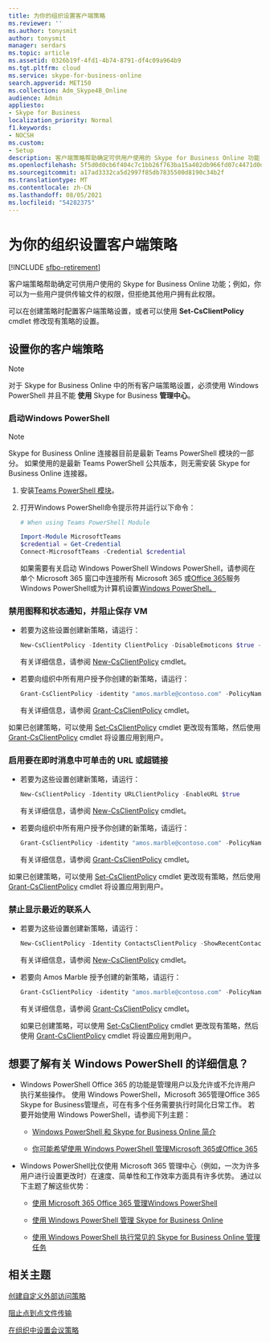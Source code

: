 ```yaml
---
title: 为你的组织设置客户端策略
ms.reviewer: ''
ms.author: tonysmit
author: tonysmit
manager: serdars
ms.topic: article
ms.assetid: 0326b19f-4fd1-4b74-8791-df4c09a964b9
ms.tgt.pltfrm: cloud
ms.service: skype-for-business-online
search.appverid: MET150
ms.collection: Adm_Skype4B_Online
audience: Admin
appliesto:
- Skype for Business
localization_priority: Normal
f1.keywords:
- NOCSH
ms.custom:
- Setup
description: 客户端策略帮助确定可供用户使用的 Skype for Business Online 功能；例如，你可以为一些用户提供传输文件的权限，但拒绝其他用户拥有此权限。
ms.openlocfilehash: 5f5d0d0cb6f404c7c1bb26f763ba15a402db966fd07c4471d0d7ce115cfbf791
ms.sourcegitcommit: a17ad3332ca5d2997f85db7835500d8190c34b2f
ms.translationtype: MT
ms.contentlocale: zh-CN
ms.lasthandoff: 08/05/2021
ms.locfileid: "54282375"
---
```

# <a name="set-up-client-policies-for-your-organization"></a>为你的组织设置客户端策略

[!INCLUDE [sfbo-retirement](../../Hub/includes/sfbo-retirement.md)]

客户端策略帮助确定可供用户使用的 Skype for Business Online 功能；例如，你可以为一些用户提供传输文件的权限，但拒绝其他用户拥有此权限。
  
可以在创建策略时配置客户端策略设置，或者可以使用 **Set-CsClientPolicy** cmdlet 修改现有策略的设置。
  
## <a name="set-your-client-policies"></a>设置你的客户端策略

> [!NOTE]
> 对于 Skype for Business Online 中的所有客户端策略设置，必须使用 Windows PowerShell 并且不能 **使用** Skype for Business **管理中心**。 
  
### <a name="start-windows-powershell"></a>启动Windows PowerShell

> [!NOTE]
> Skype for Business Online 连接器目前是最新 Teams PowerShell 模块的一部分。 如果使用的是最新 Teams PowerShell 公共版本，则无需安装 Skype for Business Online 连接器。
1. 安装[Teams PowerShell 模块](/microsoftteams/teams-powershell-install)。
    
2. 打开Windows PowerShell命令提示符并运行以下命令： 

    ```powershell
   # When using Teams PowerShell Module

   Import-Module MicrosoftTeams
   $credential = Get-Credential
   Connect-MicrosoftTeams -Credential $credential
   ```
   如果需要有关启动 Windows PowerShell Windows PowerShell，请参阅在单个 Microsoft 365 窗口中连接所有 Microsoft 365 或[Office 365](/microsoft-365/enterprise/connect-to-all-microsoft-365-services-in-a-single-windows-powershell-window)服务Windows PowerShell或为计算机设置[Windows PowerShell。](../set-up-your-computer-for-windows-powershell/set-up-your-computer-for-windows-powershell.md)
 
### <a name="disable-emoticons-and-presence-notifications-and-prevent-saving-of-ims"></a>禁用图释和状态通知，并阻止保存 VM

- 若要为这些设置创建新策略，请运行：
    
 
   ```powershell
   New-CsClientPolicy -Identity ClientPolicy -DisableEmoticons $true -DisablePresenceNote -$true -DisableSavingIM $true
   ```

  有关详细信息，请参阅 [New-CsClientPolicy](/powershell/module/skype/New-CsClientPolicy) cmdlet。
    
- 若要向组织中所有用户授予你创建的新策略，请运行：
    
 
   ```powershell
   Grant-CsClientPolicy -identity "amos.marble@contoso.com" -PolicyName ClientPolicy
   ```

  有关详细信息，请参阅 [Grant-CsClientPolicy](/powershell/module/skype/Grant-CsClientPolicy) cmdlet。
    
如果已创建策略，可以使用 [Set-CsClientPolicy](/powershell/module/skype/Set-CsClientPolicy) cmdlet 更改现有策略，然后使用 [Grant-CsClientPolicy](/powershell/module/skype/Grant-CsClientPolicy) cmdlet 将设置应用到用户。
  
### <a name="enable-urls-or-hyperlinks-to-be-clickable-in-ims"></a>启用要在即时消息中可单击的 URL 或超链接

- 若要为这些设置创建新策略，请运行：
    
 
   ```powershell
   New-CsClientPolicy -Identity URLClientPolicy -EnableURL $true
   ```

  有关详细信息，请参阅 [New-CsClientPolicy](/powershell/module/skype/New-CsClientPolicy) cmdlet。
    
- 若要向组织中所有用户授予你创建的新策略，请运行：
    
 
   ```powershell
   Grant-CsClientPolicy -identity "amos.marble@contoso.com" -PolicyName URLClientPolicy
   ```

  有关详细信息，请参阅 [Grant-CsClientPolicy](/powershell/module/skype/Grant-CsClientPolicy) cmdlet。
    
如果已创建策略，可以使用 [Set-CsClientPolicy](/powershell/module/skype/Set-CsClientPolicy) cmdlet 更改现有策略，然后使用 [Grant-CsClientPolicy](/powershell/module/skype/Grant-CsClientPolicy) cmdlet 将设置应用到用户。
  
### <a name="prevent-showing-recent-contacts"></a>禁止显示最近的联系人

- 若要为这些设置创建新策略，请运行：
   
   ```powershell
   New-CsClientPolicy -Identity ContactsClientPolicy -ShowRecentContacts $false 
   ```

  有关详细信息，请参阅 [New-CsClientPolicy](/powershell/module/skype/New-CsClientPolicy) cmdlet。
    
- 若要向 Amos Marble 授予创建的新策略，请运行：
   
   ```powershell
   Grant-CsClientPolicy -identity "amos.marble@contoso.com" -PolicyName ContactsClientPolicy
   ```

  有关详细信息，请参阅 [Grant-CsClientPolicy](/powershell/module/skype/Grant-CsClientPolicy) cmdlet。
    
  如果已创建策略，可以使用 [Set-CsClientPolicy](/powershell/module/skype/Set-CsClientPolicy) cmdlet 更改现有策略，然后使用 [Grant-CsClientPolicy](/powershell/module/skype/Grant-CsClientPolicy) cmdlet 将设置应用到用户。
  
## <a name="want-to-know-more-about-windows-powershell"></a>想要了解有关 Windows PowerShell 的详细信息？

- Windows PowerShell Office 365 的功能是管理用户以及允许或不允许用户执行某些操作。 使用 Windows PowerShell，Microsoft 365管理Office 365 Skype for Business管理点，可在有多个任务需要执行时简化日常工作。 若要开始使用 Windows PowerShell，请参阅下列主题：
    
  - [Windows PowerShell 和 Skype for Business Online 简介](../set-up-your-computer-for-windows-powershell/set-up-your-computer-for-windows-powershell.md)
    
  - [你可能希望使用 Windows PowerShell 管理Microsoft 365或Office 365](/microsoft-365/enterprise/why-you-need-to-use-microsoft-365-powershell)
    
- Windows PowerShell比仅使用 Microsoft 365 管理中心（例如，一次为许多用户进行设置更改时）在速度、简单性和工作效率方面具有许多优势。 通过以下主题了解这些优势：
    
  - [使用 Microsoft 365 Office 365 管理Windows PowerShell](/previous-versions//dn568025(v=technet.10))
    
  - [使用 Windows PowerShell 管理 Skype for Business Online](../set-up-your-computer-for-windows-powershell/set-up-your-computer-for-windows-powershell.md)
    
  - [使用 Windows PowerShell 执行常见的 Skype for Business Online 管理任务](../set-up-your-computer-for-windows-powershell/set-up-your-computer-for-windows-powershell.md)
    
## <a name="related-topics"></a>相关主题
[创建自定义外部访问策略](create-custom-external-access-policies.md)

[阻止点到点文件传输](block-point-to-point-file-transfers.md)

[在组织中设置会议策略](set-up-conferencing-policies-for-your-organization.md)

  
